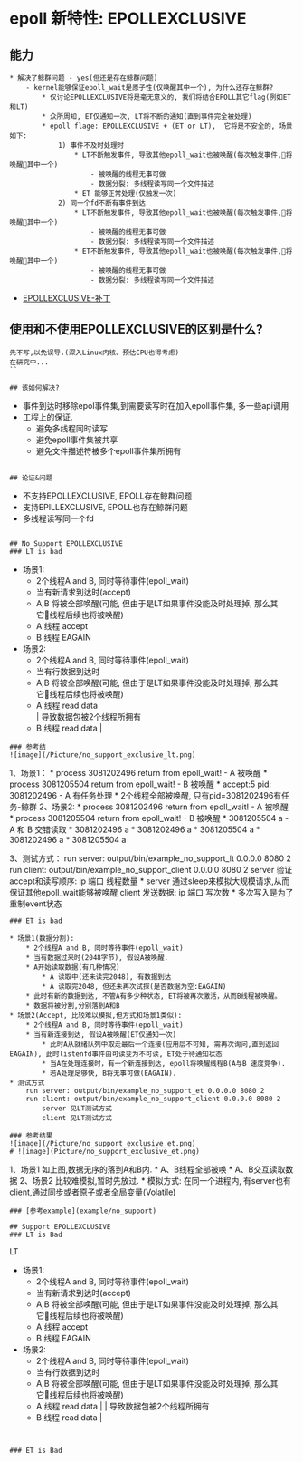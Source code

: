 # epoll 新特性: EPOLLEXCLUSIVE
## 能力
```
* 解决了鲸群问题 - yes(但还是存在鲸群问题)
    - kernel能够保证epoll_wait是原子性(仅唤醒其中一个), 为什么还存在鲸群?
        * 仅讨论EPOLLEXCLUSIVE将是毫无意义的, 我们将结合EPOLL其它flag(例如ET和LT)
        * 众所周知, ET仅通知一次, LT将不断的通知(直到事件完全被处理)
        * epoll flage: EPOLLEXCLUSIVE + (ET or LT),  它将是不安全的, 场景如下:
            1) 事件不及时处理时
                * LT不断触发事件, 导致其他epoll_wait也被唤醒(每次触发事件,将唤醒其中一个)
                    - 被唤醒的线程无事可做
                    - 数据分裂: 多线程读写同一个文件描述
                * ET 能够正常处理(仅触发一次)
            2) 同一个fd不断有事件到达
                * LT不断触发事件, 导致其他epoll_wait也被唤醒(每次触发事件,将唤醒其中一个)
                    - 被唤醒的线程无事可做
                    - 数据分裂: 多线程读写同一个文件描述
                * ET不断触发事件, 导致其他epoll_wait也被唤醒(每次触发事件,将唤醒其中一个)
                    - 被唤醒的线程无事可做
                    - 数据分裂: 多线程读写同一个文件描述
```
* [EPOLLEXCLUSIVE-补丁](https://github.com/torvalds/linux/commit/df0108c5da561c66c333bb46bfe3c1fc65905898)

## 使用和不使用EPOLLEXCLUSIVE的区别是什么?
```
先不写,以免误导.(深入Linux内核、预估CPU也得考虑)
在研究中...
``

## 该如何解决?
```
* 事件到达时移除epol事件集,到需要读写时在加入epoll事件集, 多一些api调用
* 工程上的保证.
    - 避免多线程同时读写
    - 避免epoll事件集被共享
    - 避免文件描述符被多个epoll事件集所拥有
```

## 论证&问题
```
* 不支持EPOLLEXCLUSIVE, EPOLL存在鲸群问题
* 支持EPILLEXCLUSIVE, EPOLL也存在鲸群问题
* 多线程读写同一个fd
```

## No Support EPOLLEXCLUSIVE
### LT is bad
```
* 场景1:
    * 2个线程A and B, 同时等待事件(epoll_wait)
    * 当有新请求到达时(accept)
    * A,B 将被全部唤醒(可能, 但由于是LT如果事件没能及时处理掉, 那么其它线程后续也将被唤醒)
    * A 线程 accept
    * B 线程 EAGAIN
* 场景2:
    * 2个线程A and B, 同时等待事件(epoll_wait)
    * 当有行数据到达时
    * A,B 将被全部唤醒(可能, 但由于是LT如果事件没能及时处理掉, 那么其它线程后续也将被唤醒)
    * A 线程 read data  
                        | 导致数据包被2个线程所拥有
    * B 线程 read data  |
```
### 参考结
![image](/Picture/no_support_exclusive_lt.png)
```
1、场景1：
    *   process 3081202496 return from epoll_wait!  - A 被唤醒
    *   process 3081205504 return from epoll_wait!  - B 被唤醒
    *   accept:5 pid: 3081202496                    - A 有任务处理
    *   2个线程全部被唤醒, 只有pid=3081202496有任务-鲸群
2、场景2:
    *   process 3081202496 return from epoll_wait!  - A 被唤醒
    *   process 3081205504 return from epoll_wait!  - B 被唤醒
    *   3081205504 a                                - A 和 B 交错读取
    *   3081202496 a
    *   3081202496 a
    *   3081205504 a
    *   3081202496 a
    *   3081205504 a

3、测试方式：
    run server: output/bin/example_no_support_lt 0.0.0.0 8080 2
    run client: output/bin/example_no_support_client 0.0.0.0 8080 2
        server 验证accept和读写顺序: ip 端口 线程数量
            * server 通过sleep来模拟大规模请求,从而保证其他epoll_wait能够被唤醒
        client 发送数据: ip 端口 写次数
            * 多次写入是为了重制event状态
```
### ET is bad
```
    * 场景1(数据分割):
        * 2个线程A and B, 同时等待事件(epoll_wait)
        * 当有数据过来时(2048字节), 假设A被唤醒.
        * A开始读取数据(有几种情况)
            * A 读取中(还未读完2048), 有数据到达
            * A 读取完2048, 但还未再次试探(是否数据为空:EAGAIN)
        * 此时有新的数据到达, 不管A有多少种状态, ET将被再次激活，从而B线程被唤醒。
        * 数据将被分割,分别落到A和B
    * 场景2(Accept, 比较难以模拟,但方式和场景1类似):
        * 2个线程A and B, 同时等待事件(epoll_wait)
        * 当有新连接到达, 假设A被唤醒(ET仅通知一次)
            * 此时A从就绪队列中取走最后一个连接(应用层不可知, 需再次询问,直到返回EAGAIN), 此时listenfd事件由可读变为不可读, ET处于待通知状态
            * 当A在处理连接时，有一个新连接到达, epoll将唤醒线程B(A与B 速度竞争).
            * 若A处理足够快, B将无事可做(EAGAIN).
    * 测试方式
        run server: output/bin/example_no_support_et 0.0.0.0 8080 2
        run client: output/bin/example_no_support_client 0.0.0.0 8080 2
            server 见LT测试方式
            client 见LT测试方式
```
### 参考结果
![image](/Picture/no_support_exclusive_et.png)
# ![image](Picture/no_support_exclusive_et.png)
```
1、场景1 如上图,数据无序的落到A和B内.
    * A、B线程全部被唤
    * A、B交互读取数据
2、场景2 比较难模拟,暂时先放过.
    * 模拟方式: 在同一个进程内, 有server也有client,通过同步或者原子或者全局变量(Volatile)
```
### [参考example](example/no_support)

## Support EPOLLEXCLUSIVE
### LT is Bad
```
LT
* 场景1:
    * 2个线程A and B, 同时等待事件(epoll_wait)
    * 当有新请求到达时(accept)
    * A,B 将被全部唤醒(可能, 但由于是LT如果事件没能及时处理掉, 那么其它线程后续也将被唤醒)
    * A 线程 accept
    * B 线程 EAGAIN
* 场景2:
    * 2个线程A and B, 同时等待事件(epoll_wait)
    * 当有行数据到达时
    * A,B 将被全部唤醒(可能, 但由于是LT如果事件没能及时处理掉, 那么其它线程后续也将被唤醒)
    * A 线程 read data  |
                        | 导致数据包被2个线程所拥有
    * B 线程 read data  |
```


### ET is Bad
